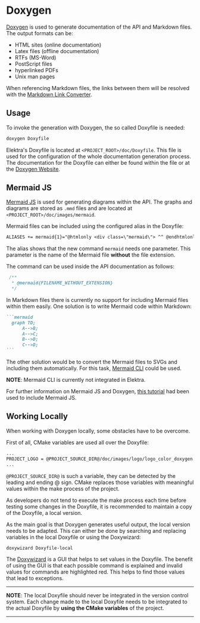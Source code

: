 # Doxygen

[Doxygen](https://www.doxygen.nl/) is used to generate documentation of the API and Markdown files.
The output formats can be:

- HTML sites (online documentation)
- Latex files (offline documentation)
- RTFs (MS-Word)
- PostScript files
- hyperlinked PDFs
- Unix man pages

When referencing Markdown files, the links between them will be resolved with the
[Markdown Link Converter](/doc/markdownlinkconverter/README.md).

## Usage

To invoke the generation with Doxygen, the so called Doxyfile is needed:

```sh
doxygen Doxyfile
```

Elektra's Doxyfile is located at `<PROJECT_ROOT>/doc/Doxyfile`.
This file is used for the configuration of the whole documentation generation process.
The documentation for the Doxyfile can either be found within the file or at the
[Doxygen Website](https://www.doxygen.nl/manual/config.html).

## Mermaid JS

[Mermaid JS](https://mermaid.js.org/) is used for generating diagrams within the API.
The graphs and diagrams are stored as `.mmd` files and are located at `<PROJECT_ROOT>/doc/images/mermaid`.

Mermaid files can be included using the configured alias in the Doxyfile:

```doxygen
ALIASES += mermaid{1}="@htmlonly <div class=\"mermaid\"> ^^ @endhtmlonly @htmlinclude \"\1.mmd\" @htmlonly ^^ </div> @endhtmlonly"
```

The alias shows that the new command `mermaid` needs one parameter. This parameter is the name of the
Mermaid file **without** the file extension.

The command can be used inside the API documentation as follows:

```doxygen
 /**
  * @mermaid{FILENAME_WITHOUT_EXTENSION}
  */
```

In Markdown files there is currently no support for including Mermaid files within them easily.
One solution is to write Mermaid code within Markdown:

````markdown
```mermaid
  graph TD;
      A-->B;
      A-->C;
      B-->D;
      C-->D;
```
````

The other solution would be to convert the Mermaid files to SVGs and including them automatically.
For this task, [Mermaid CLI](https://github.com/mermaid-js/mermaid-cli) could be used.

**NOTE**: Mermaid CLI is currently not integrated in Elektra.

For further information on Mermaid JS and Doxygen, [this tutorial](https://github.com/tttapa/doxygen-mermaid)
had been used to include Mermaid JS.

## Working Locally

When working with Doxygen locally, some obstacles have to be overcome.

First of all, CMake variables are used all over the Doxyfile:

```doxygen
...
PROJECT_LOGO = @PROJECT_SOURCE_DIR@/doc/images/logo/logo_color_doxygen.svg
...
```

`@PROJECT_SOURCE_DIR@` is such a variable, they can be detected by the leading and ending @ sign.
CMake replaces those variables with meaningful values within the make process of the project.

As developers do not tend to execute the make process each time before testing some changes in the Doxyfile,
it is recommended to maintain a copy of the Doxyfile, a local version.

As the main goal is that Doxygen generates useful output, the local version needs to be adapted.
This can either be done by searching and replacing variables in the local Doxyfile or using the Doxywizard:

```sh
doxywizard Doxyfile-local
```

The [Doxywizard](https://www.doxygen.nl/manual/doxywizard_usage.html) is a GUI that helps to set values in the Doxyfile.
The benefit of using the GUI is that each possible command is explained and invalid values for commands are highlighted
red. This helps to find those values that lead to exceptions.

---

**NOTE**: The local Doxyfile should never be integrated in the version control system. Each change made to the local
Doxyfile needs to be integrated to the actual Doxyfile by **using the CMake variables** of the project.

---
